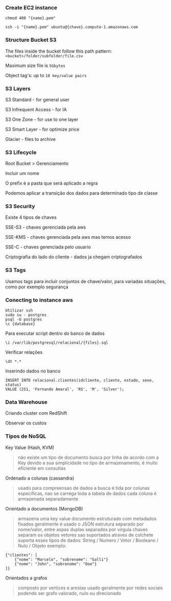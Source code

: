 ### Create EC2 instance
```
chmod 400 "{name}.pem"

ssh -i "{name}.pem" ubuntu@{chave}.compute-1.amazonaws.com
```

### Structure Bucket S3
The files inside the bucket follow this path pattern: `<bucket>/folder/subfolder/file.csv`

Maximum size file is `5Gbytes`

Object tag's: up to `10 key/value pairs`

### S3 Layers
S3 Standard - for general user

S3 Infrequent Access - for IA

S3 One Zone - for use to one layer

S3 Smart Layer - for optimize price

Glacier - files to archive

### S3 Lifecycle
Root Bucket > Gerenciamento 

Incluir um nome

O prefix é a pasta que será aplicado a regra

Podemos aplicar a transição dos dados para determinado tipo de classe

### S3 Security
Existe 4 tipos de chaves

SSE-S3 - chaves gerenciada pela aws

SSE-KMS - chaves gerenciada pela aws mas temos acesso

SSE-C - chaves gerenciada pelo usuario

Criptografia do lado do cliente - dados ja chegam criptografados

### S3 Tags
Usamos tags para incluir conjuntos de chave/valor, para variadas situações, como por exemplo segurança

### Conecting to instance aws
```
Utilizar ssh
sudo su - postgres
psql -U postgres
\c {database}
```

Para executar script dentro do banco de dados
```
\i /var/lib/postgresql/relacional/{files}.sql
```

Verificar relações
```
\dt *.*
```

Inserindo dados no banco
```
INSERT INTO relacional.clientes(idcliente, cliente, estado, sexo, status)
VALUE (251, 'Fernando Amaral', 'RS', 'M', 'Silver');
```

### Data Warehouse
Criando cluster com RedShift

Observar os custos

### Tipos de NoSQL
Key Value (Hash, KVM)
> não existe um tipo de documento
> busca por linha de acordo com a Key
> devido a sua simplicidade no tipo de armazenamento, é muito eficiente em consultas

Ordenado a colunas (cassandra)
> usado para compreensao de dados
> a busca é tida por colunas especificas, nao se carrega toda a tabela de dados
> cada coluna é armazenada separadamente

Orientado a documentos (MongoDB)
> armazena uma key value
> documento estruturado com metadados fixados
> geralmente é usado o JSON
> estrutura separado por nome/valor, entre aspas duplas
> separados por virgula
> chaves separam os objetos
> vetores sao suportados atraves de colchete
> suporta esses tipos de dados: String / Numero / Vetor / Booleano / Nulo / Objeto
> exemplo:
```
{"clientes": [
    {"nome": "Marcelo", "sobrenome": "Galli"}
    {"nome": "John", "sobrenome": "Doe"}
]}
```

Orientados a grafos
> composto por vertices e arestas
> usado geralmente por redes sociais
> podendo ser grafo valorado, nulo ou direcionado